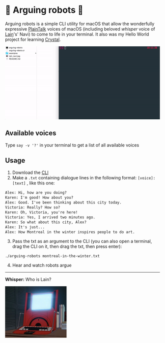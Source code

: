 # 🤖 Arguing robots 🤖

Arguing robots is a simple CLI utility for macOS that allow the wonderfully expressive [PlainTalk](https://www.wikiwand.com/en/PlainTalk) voices of macOS (including beloved *whisper* voice of [Lain](https://www.wikiwand.com/en/Serial_Experiments_Lain)'s' Navi) to come to life in your terminal. It also was my Hello World project for learning [Crystal](https://crystal-lang.org/).

![How to use arguing robots](how-to.gif)

## Available voices

Type `say -v '?'` in your terminal to get a list of all available voices

## Usage

1. Download the [CLI](https://github.com/christophemarois/arguing-robots/raw/master/arguing-robots)
2. Make a `.txt` containing dialogue lines in the following format: `[voice]: [text]` , like this one:

```
Alex: Hi, how are you doing?
Karen: I'm good! How about you?
Alex: Good. I've been thinking about this city today.
Victoria: Really? How so?
Karen: Oh, Victoria, you're here!
Victoria: Yes, I arrived two minutes ago.
Karen: So what about this city, Alex?
Alex: It's just...
Alex: How Montreal in the winter inspires people to do art.
```

3. Pass the txt as an argument to the CLI (you can also open a terminal, drag the CLI on it, then drag the txt, then press enter):

```
./arguing-robots montreal-in-the-winter.txt
```

4. Hear and watch robots argue

---

**Whisper:** Who is Lain?

![Lain's Navi](lain_navi.jpg)